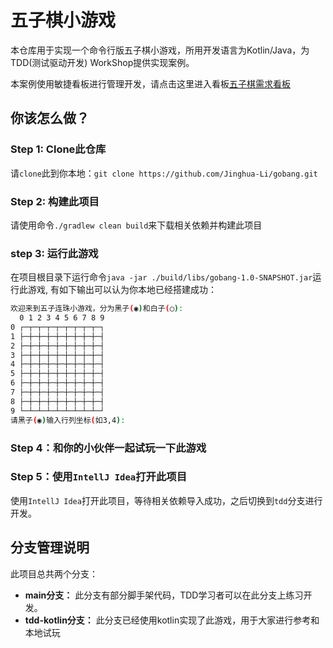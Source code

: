 # 五子棋小游戏

本仓库用于实现一个命令行版五子棋小游戏，所用开发语言为Kotlin/Java，为TDD(测试驱动开发) WorkShop提供实现案例。

本案例使用敏捷看板进行管理开发，请点击这里进入看板[五子棋需求看板](https://github.com/Jinghua-Li/gobang/projects/1)

## 你该怎么做？

### Step 1: Clone此仓库

请`clone`此到你本地：`git clone https://github.com/Jinghua-Li/gobang.git`

### Step 2: 构建此项目

请使用命令`./gradlew clean build`来下载相关依赖并构建此项目

### step 3: 运行此游戏

在项目根目录下运行命令`java -jar ./build/libs/gobang-1.0-SNAPSHOT.jar`运行此游戏, 有如下输出可以认为你本地已经搭建成功：

```bash
欢迎来到五子连珠小游戏，分为黑子(◉)和白子(◯):
  0 1 2 3 4 5 6 7 8 9
0 ┌─┬─┬─┬─┬─┬─┬─┬─┬─┐
1 ├─┼─┼─┼─┼─┼─┼─┼─┼─┤
2 ├─┼─┼─┼─┼─┼─┼─┼─┼─┤
3 ├─┼─┼─┼─┼─┼─┼─┼─┼─┤
4 ├─┼─┼─┼─┼─┼─┼─┼─┼─┤
5 ├─┼─┼─┼─┼─┼─┼─┼─┼─┤
6 ├─┼─┼─┼─┼─┼─┼─┼─┼─┤
7 ├─┼─┼─┼─┼─┼─┼─┼─┼─┤
8 ├─┼─┼─┼─┼─┼─┼─┼─┼─┤
9 └─┴─┴─┴─┴─┴─┴─┴─┴─┘
请黑子(◉)输入行列坐标(如3,4):
```

### Step 4：和你的小伙伴一起试玩一下此游戏


### Step 5：使用`IntellJ Idea`打开此项目

使用`IntellJ Idea`打开此项目，等待相关依赖导入成功，之后切换到`tdd`分支进行开发。

## 分支管理说明

此项目总共两个分支：

* **main分支：** 此分支有部分脚手架代码，TDD学习者可以在此分支上练习开发。
* **tdd-kotlin分支：** 此分支已经使用kotlin实现了此游戏，用于大家进行参考和本地试玩


